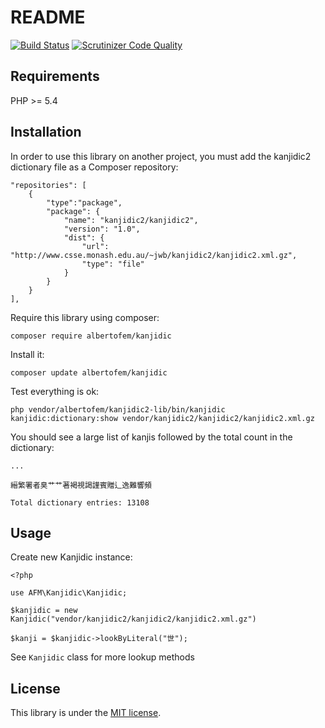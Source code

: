 # README

[![Build Status](https://secure.travis-ci.org/albertofem/kanjidic2-lib.png)](http://travis-ci.org/albertofem/kanjidic2-lib) [![Scrutinizer Code Quality](https://scrutinizer-ci.com/g/albertofem/kanjidic2-lib/badges/quality-score.png?s=c6d93bef66310a21aca3fdcef7835afa3e1100ae)](https://scrutinizer-ci.com/g/albertofem/kanjidic2-lib/)

## Requirements

PHP >= 5.4

## Installation

In order to use this library on another project, you must add the kanjidic2 dictionary file as a Composer repository:

    "repositories": [
        {
            "type":"package",
            "package": {
                "name": "kanjidic2/kanjidic2",
                "version": "1.0",
                "dist": {
                    "url": "http://www.csse.monash.edu.au/~jwb/kanjidic2/kanjidic2.xml.gz",
                    "type": "file"
                }
            }
        }
    ],

Require this library using composer:

`composer require albertofem/kanjidic`

Install it:

`composer update albertofem/kanjidic`

Test everything is ok:

`php vendor/albertofem/kanjidic2-lib/bin/kanjidic kanjidic:dictionary:show vendor/kanjidic2/kanjidic2/kanjidic2.xml.gz`

You should see a large list of kanjis followed by the total count in the dictionary:

    ...

    縉繁署者臭艹艹著褐視謁謹賓贈辶逸難響頻

    Total dictionary entries: 13108

## Usage

Create new Kanjidic instance:

    <?php

    use AFM\Kanjidic\Kanjidic;

    $kanjidic = new Kanjidic("vendor/kanjidic2/kanjidic2/kanjidic2.xml.gz")

    $kanji = $kanjidic->lookByLiteral("世");

See `Kanjidic` class for more lookup methods

## License

This library is under the [MIT license](https://github.com/albertofem/kanjidic2-lib/blob/master/LICENSE).
